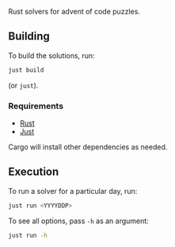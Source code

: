 Rust solvers for advent of code puzzles.

## Building

To build the solutions, run:

```sh
just build
```

(or `just`).

### Requirements

- [Rust](https://www.rust-lang.org/)
- [Just](https://github.com/casey/just)

Cargo will install other dependencies as needed.

## Execution

To run a solver for a particular day, run:

```sh
just run <YYYYDDP>
```

To see all options, pass `-h` as an argument:

```sh
just run -h
```
